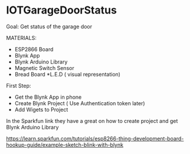 # IOTGarageDoorStatus

Goal: Get status of the garage door 

MATERIALS: 
 * ESP2866 Board 
 * Blynk App 
 * Blynk Arduino Library 
 * Magnetic Switch Sensor 
 * Bread Board 
 *L.E.D ( visual representation) 
 
 First Step: 
  * Get the Blynk App in phone  
  * Create Blynk Project ( Use Authentication token later) 
  * Add Wigets to Project 
  
  In the Sparkfun link they have a great on how to create project and get Blynk Arduino Library 
  
  https://learn.sparkfun.com/tutorials/esp8266-thing-development-board-hookup-guide/example-sketch-blink-with-blynk
  
  
 
 
